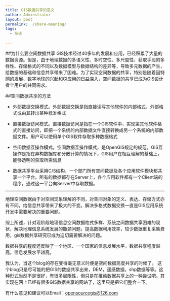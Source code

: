 ```yaml
---
title: GIS数据共享的意义
author: Adminstrator
layout: post
permalink:  /share-meaning/
tags:
  - 杂谈
  
---
```



##为什么要空间数据共享
   GIS技术经过40多年的发展和应用，已经积累了大量的数据资源。但是，由于地理数据的多语义性、多时空性、多尺度性、获取手段的多样性、存储格式的不同以及数据模型与数据结构的差异等，导致多元数据的产生，给数据的基础和信息共享带来了困难。为了实现空间数据的共享，特别是随着因特网的发展、数字地球的兴起和GI应用的日益深入，空间数据的共享已成为GIS设计者个用户的共同需求。


##空间数据共享的方法


* 外部数据交换模式。外部数据交换是指直接读写其他软件的内部格式、外部格式或由其转出某种标准格式

* 直接数据访问模式。直接数据访问是指在一个GIS软件中，实现第其他软件格式的直接访问，即把一个系统的内部数据文件直接转换成另一个系统的内部数据文件。用户可以使用单个GIS软件存取多种数据格式

* 空间数据互操作模式。空间数据互操作模式，是OpenGIS规定的规范。GIS互操作是指在异构数据库和分散计算的情况下，GIS用户在相互理解的基础上，能够透明的获取所需信息

* 数据共享平台采用C/S结构，一个部门所有空间数据及各个应用软件模块都共享一个平台。所有的数据都存在Server上，各个应用软件都有一个Client端的程序，通过这一平台向Server中存取数据。


------------------------------------------------

地理空间数据由于对空间现象理解的不同，对空间对象的定义、表达、存储方式亦有不同，给信息共享带来了极大的不变。解决多格式数据交换一直是GIS应用系统开发中需要解决的重要问题。

综上所述，针对现阶段地理信息空间数据格式多样、系统之间数据共享困难的现状，解决地理信息系统发展的瓶颈问题，提高数据利用效率，较少数据重复采集费用，gis数据共享研究已成为迫切需要解决的问题。

数据共享的程度还反映了一个地区、一个国家的信息发展水平，数据共享程度越高，信息发展水平越高。

我认为，当这个blog的存在变得毫无意义时便是空间数据高度共享的时候了。
这个blog只是尽可能的把GIS的数据共享出来，DEM，遥感数据，shp数据等等。这种形式当然不是很好，有很多局限性，但只是在推动数据共享上的一种尝试吧。其实现在网上已经有很多GIS数据共享的网站了，这里只是把它们整合一下。


有什么意见和建议可以Email：opensourcegis@126.com


